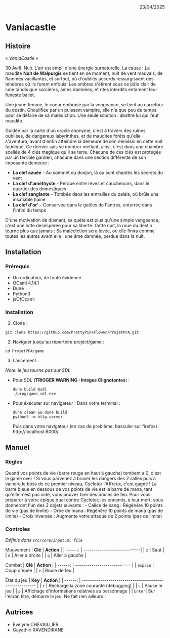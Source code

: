 <div style="text-align:right">
    23/04/2025
</div>

# Vaniacastle

## Histoire

_« VaniaCastle »_

30 Avril. Nuit. L'air est empli d'une énergie surnaturelle. La cause : La maudite **Nuit de Walpurgis** se tient en se moment, nuit de vent mauvais, de flammes vacillantes, et surtout, où d'oubliés accords ressurgissent des ténèbres où ils furent enfouis. Les ombres s'étirent sous ce pâle clair de lune tandis que sorcières, âmes damnées, et rites interdits entament leur funeste ballet.

Une jeune femme, le coeur embrasé par la vengeance, se tient au carrefour du destin. Ghoulifiée par un puissant vampire, elle n'a que peu de temps pour se défaire de sa malédiction. Une seule solution : abattre lui qui l'eut maudite.

Guidée par la carte d'un oracle anonyme, c'est à travers des ruines oubliées, de dangereux labyrinthes, et de maudites forêts qu'elle s'aventura, avant d'enfin atteindre la demeure de son némésis en cette nuit fatidique.
Ce dernier sais se montrer méfiant, ainsi, c'est dans une chambre scellée de 4 clés magique qu'il se terre.
Chacune de ces clés est protégée par un terrible gardien, chacune dans une section différente de son imposante demeure :

- **La clef azuée** - Au sommet du donjon, là ou sont chantés les secrets du vent
- **La clef d'améthyste** - Perdue entre rêves et cauchemars, dans le quartier des domestiques
- **La clef sanglante** - Tombée dans les entrailles du palais, où brûle une insatiable haine
- **La clef d'or'** - Conservée dans le geôles de l'antres, enterrée dans l'infini du temps

D'une motivation de diamant, sa quête est plus qu'une simple vengeance, c'est une lutte deséspérée pour sa liberté.
Cette nuit, la roue du destin tourne plus que jamais : Sa malédiction sera levée, où elle finira comme toutes les autres avant elle : une âme damnée, perdue dans la nuit.

## Installation

### Prérequis

- Un ordinateur, de toute évidence
- OCaml 4.14.1
- Dune
- Python3
- jsOfOcaml

### Installation

1. Clone :

```
git clone https://github.com/PrettyPinkFlower/ProjetPFA.git
```

2. Naviguer jusqu'au répertoire project/game :

```
cd ProjetPFA/game
```

3. Lancement :

_Note: le jeu tourne pas sur SDL_

- Pour SDL (**TRIGGER WARNING : Images Clignotantes**) :

  ```
  dune build @sdl
  ./prog/game_sdl.exe
  ```

- Pour éxécuter sur navigateur :
  Dans votre terminal :
  ```
  dune clean && dune build
  python3 -m http.server
  ```

  Puis dans votre navigateur (en cas de problème, basculer sur firefox) :
  http://localhost:8000/

## Manuel

### Règles

Quand vos points de vie (barre rouge en haut à gauche) tombent à 0, c'est le game over !
Si vous parvenez à braver les dangers des 2 salles puis à vaincre le boss de ce premier niveau, Cyclotor l'Affreux, c'est gagné !
La barre bleue en dessous de vos points de vie est la barre de mana, tant qu'elle n'est pas vide, vous pouvez tirer des boules de feu.
Pour vous préparer à votre épique duel contre Cyclotor, les ennemis, à leur mort, vous donneront l'un des 3 objets suivants :
    - Calice de sang : Régénère 10 points de vie (pas de limite)
    - Orbe de mana : Régénère 10 points de mana (pas de limite)
    - Croix inversée : Augmente votre attaque de 2 points (pas de limite)

### Controles

_Définis dans `src/core/input.ml file`_

Mouvement
| **Clé** | **Action** |
| ------: | ----------------------------|
| `z` | Saut |
| `d` | Aller à droite |
| `q` | Aller à gauche |

Combat
| **Clé** | **Action** |
| ------: | ----------------------------|
| `espace` | Coup d'épée |
| `e` | Boule de feu |

État du jeu
| **Key** | **Action** |
| ------: | ------------------------------------------------------- |
| `r` | Recharge la zone courante (debugging) |
| `s` | Pause le jeu |
| `p` | Affichage d'informations relatives au personnage |
| `Enter`| Sur l'écran titre, démarre le jeu. Ne fait rien ailleurs |

## Autrices

- Èvelyne CHEVAILLIER
- Gayathiri RAVENDIRANE
